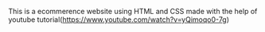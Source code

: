 This is a ecommerence website using HTML and CSS made with the help of youtube tutorial(https://www.youtube.com/watch?v=yQimoqo0-7g)
